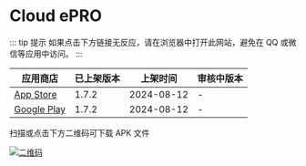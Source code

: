 # Cloud ePRO <Badge type="tip" text="1.7.2" />

::: tip 提示
如果点击下方链接无反应，请在浏览器中打开此网站，避免在 QQ 或微信等应用中访问。
:::

| 应用商店 | 已上架版本 | 上架时间 | 审核中版本 |
| --- | --- | --- | --- |
| [App Store](https://apps.apple.com/us/app/cloud-epro/id6497791486) | 1.7.2 | 2024-08-12 | - |
| [Google Play](https://play.google.com/store/apps/details?id=com.clinflash.cloud.epro) | 1.7.2 | 2024-08-12 | - |

扫描或点击下方二维码可下载 APK 文件

[![二维码](https://52webs.free.i.ng/?data=https://ecoa-test.clinflash.net/dl/cloud-epro-release.apk)](https://ecoa-test.clinflash.net/dl/cloud-epro-release.apk)

